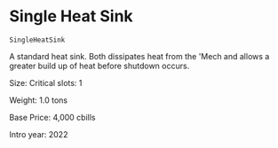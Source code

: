 # Single Heat Sink

`SingleHeatSink`

A standard heat sink.  Both dissipates heat from the 'Mech and allows a greater build up of heat before shutdown occurs.

Size: Critical slots: 1

Weight: 1.0 tons

Base Price: 4,000 cbills

Intro year: 2022

